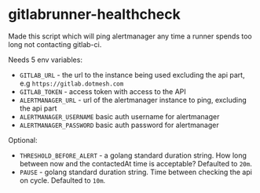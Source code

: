# gitlabrunner-healthcheck

Made this script which will ping alertmanager any time a runner spends too long not contacting gitlab-ci.

Needs 5 env variables:
- `GITLAB_URL` - the url to the instance being used excluding the api part, e.g `https://gitlab.dotmesh.com`
- `GITLAB_TOKEN` - access token with access to the API
- `ALERTMANAGER_URL` - url of the alertmanager instance to ping, excluding the api part
- `ALERTMANAGER_USERNAME` basic auth username for alertmanager
- `ALERTMANAGER_PASSWORD` basic auth password for alertmanager

Optional:
- `THRESHOLD_BEFORE_ALERT` - a golang standard duration string. How long between now and the contactedAt time is acceptable? Defaulted to `20m`.
- `PAUSE` - golang standard duration string. Time between checking the api on cycle. Defaulted to `10m`.